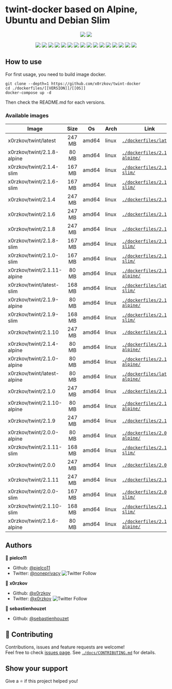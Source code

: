 # twint-docker based on Alpine, Ubuntu and Debian Slim

<p align="center">
    <a href="https://travis-ci.com/x0rzkov/twint-docker"><img src="https://img.shields.io/travis/x0rzkov/twint-docker.svg" /></a>
    <a href="https://cloud.drone.io/x0rzkov/twint-docker"><img src="https://cloud.drone.io/api/badges/x0rzkov/twint-docker/status.svg?ref=refs/heads/alpine" /></a>
</p>

<p align="center">
    <a href="https://github.com/x0rzkov/twint-docker" alt="github all releases"><img src="https://img.shields.io/github/downloads/x0rzkov/twint-docker/total.svg" /></a>
    <a href="https://github.com/x0rzkov/twint-docker" alt="github latest release"><img src="https://img.shields.io/github/downloads/x0rzkov/twint-docker/latest/total.svg" /></a>
    <a href="https://github.com/x0rzkov/twint-docker" alt="github tag"><img src="https://img.shields.io/github/tag/x0rzkov/twint-docker.svg" /></a>
    <a href="https://github.com/x0rzkov/twint-docker" alt="github release"><img src="https://img.shields.io/github/release/x0rzkov/twint-docker.svg" /></a>
    <a href="https://github.com/x0rzkov/twint-docker" alt="github pre release"><img src="https://img.shields.io/github/release/x0rzkov/twint-docker/all.svg" /></a>
    <a href="https://github.com/x0rzkov/twint-docker" alt="github fork"><img src="https://img.shields.io/github/forks/x0rzkov/twint-docker.svg?style=social&label=Fork" /></a>
    <a href="https://github.com/x0rzkov/twint-docker" alt="github stars"><img src="https://img.shields.io/github/stars/x0rzkov/twint-docker.svg?style=social&label=Star" /></a>
    <a href="https://github.com/x0rzkov/twint-docker" alt="github watchers"><img src="https://img.shields.io/github/watchers/x0rzkov/twint-docker.svg?style=social&label=Watch" /></a>
    <a href="https://github.com/x0rzkov/twint-docker" alt="github open issues"><img src="https://img.shields.io/github/issues/x0rzkov/twint-docker.svg" /></a>
    <a href="https://github.com/x0rzkov/twint-docker" alt="github closed issues"><img src="https://img.shields.io/github/issues-closed/x0rzkov/twint-docker.svg" /></a>
    <a href="https://github.com/x0rzkov/twint-docker" alt="github open pr"><img src="https://img.shields.io/github/issues-pr/x0rzkov/twint-docker.svg" /></a>
    <a href="https://github.com/x0rzkov/twint-docker" alt="github closed pr"><img src="https://img.shields.io/github/issues-pr-closed/x0rzkov/twint-docker.svg" /></a>
    <a href="https://github.com/x0rzkov/twint-docker" alt="github contributors"><img src="https://img.shields.io/github/contributors/x0rzkov/twint-docker.svg" /></a>
    <a href="https://github.com/x0rzkov/twint-docker" alt="github license"><img src="https://img.shields.io/github/license/x0rzkov/twint-docker.svg" /></a>
    <a href="https://gitter.im/x0rzkov/twint-docker" alt="gitter chat room"><img src="https://badges.gitter.im/x0rzkov/twint-docker.svg" /></a>
    <a href="https://travis-ci.com/x0rzkov/twint-docker" alt="travis badge"><img src="https://img.shields.io/travis/x0rzkov/twint-docker.svg" /></a>
</p>

## How to use

For first usage, you need to build image docker.

```shell
git clone --depth=1 https://github.com/x0rzkov/twint-docker
cd ./dockerfiles/[[VERSION]]/[[OS]]
docker-compose up -d
```

Then check the README.md for each versions.

### Available images
| Image   |      Size      |  Os |  Arch |  Link |
|----------|:-------------:|------|------|------|
| x0rzkov/twint/latest | 247 MB | amd64 | linux | [`./dockerfiles/latest/`](https://github.com/x0rzkov/twint-docker/tree/alpine/dockerfiles/latest/) |
| x0rzkov/twint/2.1.8-alpine | 80 MB | amd64 | linux | [`./dockerfiles/2.1.8-alpine/`](https://github.com/x0rzkov/twint-docker/tree/alpine/dockerfiles/2.1.8-alpine/) |
| x0rzkov/twint/2.1.4-slim | 167 MB | amd64 | linux | [`./dockerfiles/2.1.4-slim/`](https://github.com/x0rzkov/twint-docker/tree/alpine/dockerfiles/2.1.4-slim/) |
| x0rzkov/twint/2.1.6-slim | 167 MB | amd64 | linux | [`./dockerfiles/2.1.6-slim/`](https://github.com/x0rzkov/twint-docker/tree/alpine/dockerfiles/2.1.6-slim/) |
| x0rzkov/twint/2.1.4 | 247 MB | amd64 | linux | [`./dockerfiles/2.1.4/`](https://github.com/x0rzkov/twint-docker/tree/alpine/dockerfiles/2.1.4/) |
| x0rzkov/twint/2.1.6 | 247 MB | amd64 | linux | [`./dockerfiles/2.1.6/`](https://github.com/x0rzkov/twint-docker/tree/alpine/dockerfiles/2.1.6/) |
| x0rzkov/twint/2.1.8 | 247 MB | amd64 | linux | [`./dockerfiles/2.1.8/`](https://github.com/x0rzkov/twint-docker/tree/alpine/dockerfiles/2.1.8/) |
| x0rzkov/twint/2.1.8-slim | 167 MB | amd64 | linux | [`./dockerfiles/2.1.8-slim/`](https://github.com/x0rzkov/twint-docker/tree/alpine/dockerfiles/2.1.8-slim/) |
| x0rzkov/twint/2.1.0-slim | 167 MB | amd64 | linux | [`./dockerfiles/2.1.0-slim/`](https://github.com/x0rzkov/twint-docker/tree/alpine/dockerfiles/2.1.0-slim/) |
| x0rzkov/twint/2.1.11-alpine | 80 MB | amd64 | linux | [`./dockerfiles/2.1.11-alpine/`](https://github.com/x0rzkov/twint-docker/tree/alpine/dockerfiles/2.1.11-alpine/) |
| x0rzkov/twint/latest-slim | 168 MB | amd64 | linux | [`./dockerfiles/latest-slim/`](https://github.com/x0rzkov/twint-docker/tree/alpine/dockerfiles/latest-slim/) |
| x0rzkov/twint/2.1.9-alpine | 80 MB | amd64 | linux | [`./dockerfiles/2.1.9-alpine/`](https://github.com/x0rzkov/twint-docker/tree/alpine/dockerfiles/2.1.9-alpine/) |
| x0rzkov/twint/2.1.9-slim | 168 MB | amd64 | linux | [`./dockerfiles/2.1.9-slim/`](https://github.com/x0rzkov/twint-docker/tree/alpine/dockerfiles/2.1.9-slim/) |
| x0rzkov/twint/2.1.10 | 247 MB | amd64 | linux | [`./dockerfiles/2.1.10/`](https://github.com/x0rzkov/twint-docker/tree/alpine/dockerfiles/2.1.10/) |
| x0rzkov/twint/2.1.4-alpine | 80 MB | amd64 | linux | [`./dockerfiles/2.1.4-alpine/`](https://github.com/x0rzkov/twint-docker/tree/alpine/dockerfiles/2.1.4-alpine/) |
| x0rzkov/twint/2.1.0-alpine | 80 MB | amd64 | linux | [`./dockerfiles/2.1.0-alpine/`](https://github.com/x0rzkov/twint-docker/tree/alpine/dockerfiles/2.1.0-alpine/) |
| x0rzkov/twint/latest-alpine | 80 MB | amd64 | linux | [`./dockerfiles/latest-alpine/`](https://github.com/x0rzkov/twint-docker/tree/alpine/dockerfiles/latest-alpine/) |
| x0rzkov/twint/2.1.0 | 247 MB | amd64 | linux | [`./dockerfiles/2.1.0/`](https://github.com/x0rzkov/twint-docker/tree/alpine/dockerfiles/2.1.0/) |
| x0rzkov/twint/2.1.10-alpine | 80 MB | amd64 | linux | [`./dockerfiles/2.1.10-alpine/`](https://github.com/x0rzkov/twint-docker/tree/alpine/dockerfiles/2.1.10-alpine/) |
| x0rzkov/twint/2.1.9 | 247 MB | amd64 | linux | [`./dockerfiles/2.1.9/`](https://github.com/x0rzkov/twint-docker/tree/alpine/dockerfiles/2.1.9/) |
| x0rzkov/twint/2.0.0-alpine | 80 MB | amd64 | linux | [`./dockerfiles/2.0.0-alpine/`](https://github.com/x0rzkov/twint-docker/tree/alpine/dockerfiles/2.0.0-alpine/) |
| x0rzkov/twint/2.1.11-slim | 168 MB | amd64 | linux | [`./dockerfiles/2.1.11-slim/`](https://github.com/x0rzkov/twint-docker/tree/alpine/dockerfiles/2.1.11-slim/) |
| x0rzkov/twint/2.0.0 | 247 MB | amd64 | linux | [`./dockerfiles/2.0.0/`](https://github.com/x0rzkov/twint-docker/tree/alpine/dockerfiles/2.0.0/) |
| x0rzkov/twint/2.1.11 | 247 MB | amd64 | linux | [`./dockerfiles/2.1.11/`](https://github.com/x0rzkov/twint-docker/tree/alpine/dockerfiles/2.1.11/) |
| x0rzkov/twint/2.0.0-slim | 167 MB | amd64 | linux | [`./dockerfiles/2.0.0-slim/`](https://github.com/x0rzkov/twint-docker/tree/alpine/dockerfiles/2.0.0-slim/) |
| x0rzkov/twint/2.1.10-slim | 168 MB | amd64 | linux | [`./dockerfiles/2.1.10-slim/`](https://github.com/x0rzkov/twint-docker/tree/alpine/dockerfiles/2.1.10-slim/) |
| x0rzkov/twint/2.1.6-alpine | 80 MB | amd64 | linux | [`./dockerfiles/2.1.6-alpine/`](https://github.com/x0rzkov/twint-docker/tree/alpine/dockerfiles/2.1.6-alpine/) |

## Authors

👤 **pielco11**
* Github: [@pielco11](https://github.com/pielco11)
* Twitter: [@noneprivacy](https://twitter.com/noneprivacy) ![Twitter Follow](https://img.shields.io/twitter/follow/noneprivacy?label=Follow&style=social)

👤 **x0rzkov**
* Github: [@x0rzkov](https://github.com/x0rzkov)
* Twitter: [@x0rzkov](https://twitter.com/x0rzkov) ![Twitter Follow](https://img.shields.io/twitter/follow/x0rzkov?label=Follow&style=social)

👤 **sebastienhouzet**
* Github: [@sebastienhouzet](https://github.com/sebastienhouzet)


## 🤝 Contributing

Contributions, issues and feature requests are welcome!<br />Feel free to check [issues page](https://github.com/x0rzkov/twint-docker/issues).
See [`./docs/CONTRIBUTING.md`](https://github.com/x0rzkov/twint-dockers/tree/alpine/docs/CONTRIBUTING.md) for details.

## Show your support

Give a ⭐️ if this project helped you!

